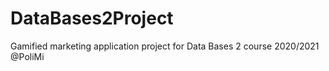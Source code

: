# DataBases2Project
Gamified marketing application project for Data Bases 2 course 2020/2021 @PoliMi

